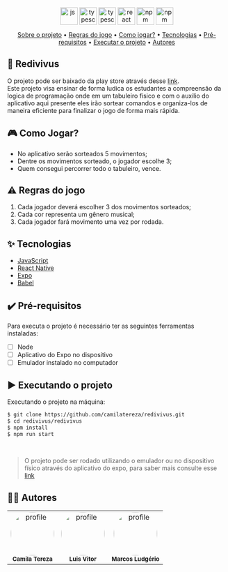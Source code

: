 ###
<div align="center" display="flex" style="justify-content:flex-start;">
      <img align="center" alt="js" height="40" width="40" src="https://cdn.jsdelivr.net/gh/devicons/devicon/icons/javascript/javascript-original.svg" />
      <img align="center" alt="typescript" height="40" width="40" src="https://cdn.jsdelivr.net/gh/devicons/devicon/icons/java/java-original.svg" />
      <img align="center" alt="typescript" height="40" width="40" src="https://cdn.jsdelivr.net/gh/devicons/devicon/icons/objectivec/objectivec-plain.svg" />
      <img align="center" alt="react" height="40" width="40" src="https://cdn.jsdelivr.net/gh/devicons/devicon/icons/react/react-original-wordmark.svg" />
      <img align="center" alt="npm" height="40" width="40" src="https://cdn.jsdelivr.net/gh/devicons/devicon/icons/npm/npm-original-wordmark.svg" />
      <img align="center" alt="npm" height="40" width="40" src="https://cdn.jsdelivr.net/gh/devicons/devicon/icons/babel/babel-original.svg" />
</div>

<p align="center">
 <a href="#desc">Sobre o projeto</a> •
 <a href="#roles">Regras do jogo</a> •
 <a href="#howtogame">Como jogar?</a> •
 <a href="#tecnologias">Tecnologias</a> • 
 <a href="#prerequisitos">Pré-requisitos</a> • 
 <a href="#executando">Executar o projeto</a> • 
 <a href="#autor">Autores</a>
</p>

<div id="desc"/>

## 📝 Redivivus
O projeto pode ser baixado da play store através desse [link](http://play.google.com). <br>
Este projeto visa ensinar de forma ludica os estudantes a compreensão da logica de programação  onde em um tabuleiro fisico e com o auxilio do aplicativo aqui presente eles irão sortear comandos e organiza-los de maneira eficiente para finalizar o jogo de forma mais rápida.

<div id="howtogame"/>

## 🎮 Como Jogar?
* No aplicativo serão sorteados 5 movimentos;
* Dentre os movimentos sorteado, o jogador escolhe 3;
* Quem consegui percorrer todo o tabuleiro, vence.

<div id="roles"/>

## ⚠️ Regras do jogo
1. Cada jogador deverá escolher 3 dos movimentos sorteados;
2. Cada cor representa um gênero musical;
3. Cada jogador fará movimento uma vez por rodada.

<div id="tecnologias"/>

## ✨ Tecnologias

-   [JavaScript](https://www.javascript.com/)
-   [React Native](https://reactnative.dev/)
-   [Expo](https://expo.dev/)
-   [Babel](https://babeljs.io/)

<div id="prerequisitos"/>

## ✔️ Pré-requisitos
Para executa o projeto é necessário ter as seguintes ferramentas instaladas:

-   [ ] Node
-   [ ] Aplicativo do Expo no dispositivo 
-   [ ] Emulador instalado no computador 

<div id="executando" />

## ▶️ Executando o projeto

Executando o projeto na máquina:

```sh
$ git clone https://github.com/camilatereza/redivivus.git
$ cd redivivus/redivivus
$ npm install
$ npm run start
```
<br>

> O projeto pode ser rodado utilizando o emulador ou no dispositivo físico através do aplicativo do expo, para saber mais consulte esse [link](https://rogercruz.medium.com/react-native-com-expo-um-exemplo-40e5574c6904)

<div id="autor" />

## 👩‍💻 Autores

<table>
   <tr>
     <td align="center">
        <a href="https://github.com/camilatereza">
         <img style="border-radius: 50%;" src="https://github.com/camilatereza.png" width="100px;" alt="profile"/>
        </a>
        <br/><sub><b>Camila Tereza</b></sub>
     </td>
     <td align="center">
        <a href="https://github.com/vitoramrm">
         <img style="border-radius: 50%;" src="https://github.com/vitoramrm.png" width="100px;" alt="profile"/>
        </a>
        <br/><sub><b>Luis Vitor</b></sub>
     </td>
     <td align="center">
        <a href="https://github.com/marcosludgerio">
         <img style="border-radius: 50%;" src="https://github.com/marcosludgerio.png" width="100px;" alt="profile"/>
        </a>
        <br/><sub><b>Marcos Ludgério</b></sub>
     </td>
   </tr>
</table>